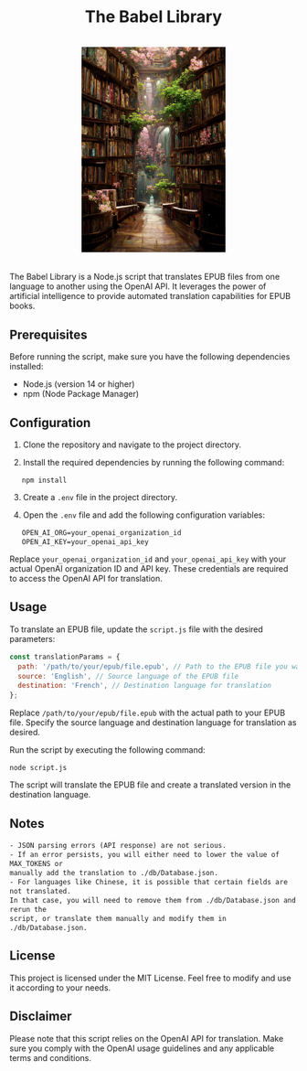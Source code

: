 <div align="center">
   <h1 align="center">The Babel Library</h1>
   <br>
   <img src="/images/cover.png" width="50%">
</div>

<br>

   
The Babel Library is a Node.js script that translates EPUB files from one language to another using the OpenAI API. It leverages the power of artificial intelligence to provide automated translation capabilities for EPUB books.

## Prerequisites

Before running the script, make sure you have the following dependencies installed:

- Node.js (version 14 or higher)
- npm (Node Package Manager)

## Configuration

1. Clone the repository and navigate to the project directory.

2. Install the required dependencies by running the following command:

```
   npm install
```

3. Create a `.env` file in the project directory.

4. Open the `.env` file and add the following configuration variables:

```
   OPEN_AI_ORG=your_openai_organization_id
   OPEN_AI_KEY=your_openai_api_key
```

   Replace `your_openai_organization_id` and `your_openai_api_key` with your actual OpenAI organization ID and API key. These credentials are required to access the OpenAI API for translation.

## Usage

To translate an EPUB file, update the `script.js` file with the desired parameters:

```javascript
const translationParams = {
  path: '/path/to/your/epub/file.epub', // Path to the EPUB file you want to translate
  source: 'English', // Source language of the EPUB file
  destination: 'French', // Destination language for translation
};
```

Replace `/path/to/your/epub/file.epub` with the actual path to your EPUB file. Specify the source language and destination language for translation as desired.

Run the script by executing the following command:

```
node script.js
```

The script will translate the EPUB file and create a translated version in the destination language.

## Notes

    - JSON parsing errors (API response) are not serious.
    - If an error persists, you will either need to lower the value of MAX_TOKENS or 
    manually add the translation to ./db/Database.json.
    - For languages like Chinese, it is possible that certain fields are not translated.
    In that case, you will need to remove them from ./db/Database.json and rerun the 
    script, or translate them manually and modify them in ./db/Database.json.

## License

This project is licensed under the MIT License. Feel free to modify and use it according to your needs.

## Disclaimer

Please note that this script relies on the OpenAI API for translation. Make sure you comply with the OpenAI usage guidelines and any applicable terms and conditions.
